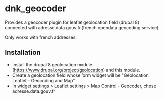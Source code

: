 # dnk_geocoder
Provides a geocoder plugin for leaflet geolocation field (drupal 8) connected with adresse.data.gouv.fr (french opendata geocoding service).

Only works with french addresses.

## Installation
- Install the drupal 8 geolocation module (https://www.drupal.org/project/geolocation) and this module.
- Create a geolocation field whose form widget will be "Geolocation Leaflet - Geocoding and Map"
- In widget settings > Leaflet settings  > Map Control - Geocoder, chose adresse.data.gouv.fr

